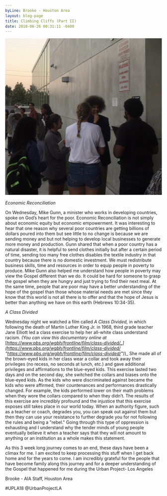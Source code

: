 ```yaml
---
byLine: Brooke - Houston Area
layout: blog-page
title: Climbing Cliffs (Part II)
date: 2018-06-26 00:31:11 -0400
---
```

![](/uploads/2018/06/25/IMG_2340.jpg)

_Economic Reconciliation_

On Wednesday, Mike Gunn, a minister who works in developing countries, spoke on God’s heart for the poor. Economic Reconciliation is not simply about economic equity but economic empowerment. It was interesting to hear that one reason why several poor countries are getting billions of dollars poured into them but see little to no change is because we are sending money and but not helping to develop local businesses to generate more money and production. Gunn shared that when a poor country has a natural disaster, it is helpful to send clothes initially but after a certain period of time, sending too many free clothes disables the textile industry in that country because there is no domestic investment. We must redistribute business skills, time and resources in order to equip people in poverty to produce. Mike Gunn also helped me understand how people in poverty may view the Gospel different than we do. It could be hard for someone to grasp the gospel when they are hungry and just trying to find their next meal. At the same time, people that are poor may have a better understanding of the hope of the gospel than those whose material needs are met since they know that this world is not all there is to offer and that the hope of Jesus is better than anything we have on this earth (Hebrews 10:34-35).

_A Class Divided_

Wednesday night we watched a film called _A Class Divided,_ in which following the death of Martin Luther King Jr. in 1968, third grade teacher Jane Elliott led a class exercise to help her all-white class understand racism. _(You can view this documentary online at_ [_https://www.pbs.org/wgbh/frontline/film/class-divided/_](https://www.pbs.org/wgbh/frontline/film/class-divided/ "https://www.pbs.org/wgbh/frontline/film/class-divided/")_)_ She made all of the brown-eyed kids in her class wear a collar and took away their privileges (no recess, no seconds at lunch, etc.) and gave additional privileges and affirmations to the blue-eyed kids. This exercise lasted two days and on the second day, she switched the collars and biases onto the blue-eyed kids. As the kids who were discriminated against became the kids who were affirmed, their countenances and performances drastically changed. For example, the kids performed lower on their math problems when they wore the collars compared to when they didn’t. The results of this exercise are incredibly profound and the injustice that this exercise exposes still takes place in our world today. When an authority figure, such as a teacher or coach, degrades you, you can speak out against them but then they can use your resistance to further degrade you for not following the rules and being a "rebel." Going through this type of oppression is exhausting and I understand why the tender minds of young people eventually believe it when a teacher says that they will not amount to anything or an institution as a whole makes this statement.

As this 3 week long journey comes to an end, these days have been a climax for me. I am excited to keep processing this stuff when I get back home and for the years to come. I am incredibly grateful for the people that have become family along this journey and for a deeper understanding of the Gospel that happened for me during the Urban Project- Los Angeles

Brooke - AIA Staff, Houston Area

\#UPLA18 @UrbanProjectLA